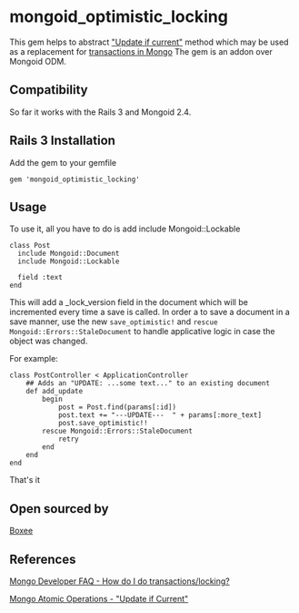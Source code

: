 # mongoid\_optimistic\_locking

This gem helps to abstract ["Update if current"](http://www.mongodb.org/display/DOCS/Atomic+Operations) method which may be used as a replacement for [transactions in Mongo](http://www.mongodb.org/display/DOCS/Developer+FAQ#DeveloperFAQ-HowdoIdotransactions%2Flocking%3F)
The gem is an addon over Mongoid ODM.

## Compatibility

So far it works with the Rails 3 and Mongoid 2.4.

## Rails 3 Installation

Add the gem to your gemfile

    gem 'mongoid_optimistic_locking'

## Usage

To use it, all you have to do is add include Mongoid::Lockable

    class Post
      include Mongoid::Document
      include Mongoid::Lockable

      field :text
    end

This will add a _lock_version field in the document which will be incremented every time a save is called.
In order a to save a document in a save manner, use the new <code>save_optimistic!</code> and <code>rescue Mongoid::Errors::StaleDocument</code> to handle applicative logic in case the object was changed.

For example:

    class PostController < ApplicationController
        ## Adds an "UPDATE: ...some text..." to an existing document
        def add_update
            begin
                post = Post.find(params[:id])
                post.text += "---UPDATE---  " + params[:more_text]
                post.save_optimistic!!
            rescue Mongoid::Errors::StaleDocument
                retry
            end
        end
    end

That's it

## Open sourced by

[Boxee](http://www.boxee.tv)


## References
[Mongo Developer FAQ - How do I do transactions/locking?](http://www.mongodb.org/display/DOCS/Developer+FAQ#DeveloperFAQ-HowdoIdotransactions%2Flocking%3F)

[Mongo Atomic Operations - "Update if Current"](http://www.mongodb.org/display/DOCS/Atomic+Operations)